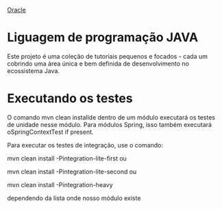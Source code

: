 <a title="java.com" class="desktopOracleLogo jvl0 hidden-xs" data-bind="attr: { href: SCSRenderAPI.getPageLinkUrl(SCS.navigationRoot).substring(0,SCSRenderAPI.getPageLinkUrl(SCS.navigationRoot).lastIndexOf('/')+1) }" href="/pt-BR/"><span class="headerLogo">Oracle</span></a>

# Liguagem de programação JAVA
Este projeto é uma coleção de tutoriais pequenos e focados - cada um cobrindo uma área única e bem definida de desenvolvimento no ecossistema Java.

# Executando os testes
O comando mvn clean installde dentro de um módulo executará os testes de unidade nesse módulo. Para módulos Spring, isso também executará oSpringContextTest if present.

Para executar os testes de integração, use o comando:

mvn clean install -Pintegration-lite-first ou

mvn clean install -Pintegration-lite-second ou

mvn clean install -Pintegration-heavy

dependendo da lista onde nosso módulo existe


